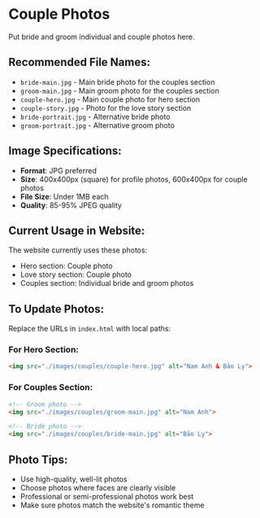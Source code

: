 # Couple Photos

Put bride and groom individual and couple photos here.

## Recommended File Names:
- `bride-main.jpg` - Main bride photo for the couples section
- `groom-main.jpg` - Main groom photo for the couples section
- `couple-hero.jpg` - Main couple photo for hero section
- `couple-story.jpg` - Photo for the love story section
- `bride-portrait.jpg` - Alternative bride photo
- `groom-portrait.jpg` - Alternative groom photo

## Image Specifications:
- **Format**: JPG preferred
- **Size**: 400x400px (square) for profile photos, 600x400px for couple photos
- **File Size**: Under 1MB each
- **Quality**: 85-95% JPEG quality

## Current Usage in Website:
The website currently uses these photos:
- Hero section: Couple photo
- Love story section: Couple photo  
- Couples section: Individual bride and groom photos

## To Update Photos:
Replace the URLs in `index.html` with local paths:

### For Hero Section:
```html
<img src="./images/couples/couple-hero.jpg" alt="Nam Anh & Bảo Ly">
```

### For Couples Section:
```html
<!-- Groom photo -->
<img src="./images/couples/groom-main.jpg" alt="Nam Anh">

<!-- Bride photo -->
<img src="./images/couples/bride-main.jpg" alt="Bảo Ly">
```

## Photo Tips:
- Use high-quality, well-lit photos
- Choose photos where faces are clearly visible
- Professional or semi-professional photos work best
- Make sure photos match the website's romantic theme
